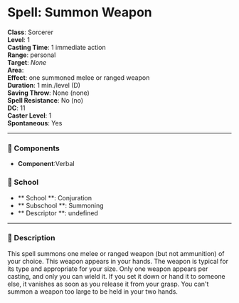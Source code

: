 
# Spell: Summon Weapon
**Class**: Sorcerer  
**Level**: 1  
**Casting Time**: 1 immediate action  
**Range**: personal  
**Target**: _None_  
**Area**:   
**Effect**: one summoned melee or ranged weapon  
**Duration**: 1 min./level (D)  
**Saving Throw**: None (none)  
**Spell Resistance**: No (no)  
**DC**: 11  
**Caster Level**: 1  
**Spontaneous**: Yes

---

### 🔮 Components
- **Component**:Verbal

### 🏫 School
- ** School **: Conjuration
- ** Subschool **: Summoning
- ** Descriptor **: undefined
---

### 📜 Description
This spell summons one melee or ranged weapon (but not ammunition) of your choice. This weapon appears in your hands. The weapon is typical for its type and appropriate for your size. Only one weapon appears per casting, and only you can wield it. If you set it down or hand it to someone else, it vanishes as soon as you release it from your grasp. You can't summon a weapon too large to be held in your two hands.
